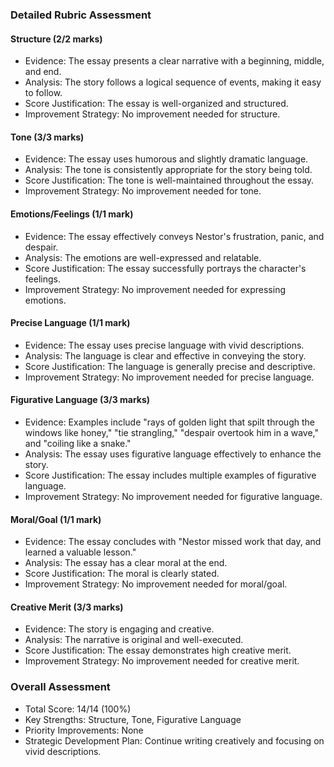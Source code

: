 ### Detailed Rubric Assessment

#### Structure (2/2 marks)

- Evidence: The essay presents a clear narrative with a beginning, middle, and end.
- Analysis: The story follows a logical sequence of events, making it easy to follow.
- Score Justification: The essay is well-organized and structured.
- Improvement Strategy: No improvement needed for structure.

#### Tone (3/3 marks)

- Evidence: The essay uses humorous and slightly dramatic language.
- Analysis: The tone is consistently appropriate for the story being told.
- Score Justification: The tone is well-maintained throughout the essay.
- Improvement Strategy: No improvement needed for tone.

#### Emotions/Feelings (1/1 mark)

- Evidence: The essay effectively conveys Nestor's frustration, panic, and despair.
- Analysis: The emotions are well-expressed and relatable.
- Score Justification: The essay successfully portrays the character's feelings.
- Improvement Strategy: No improvement needed for expressing emotions.

#### Precise Language (1/1 mark)

- Evidence: The essay uses precise language with vivid descriptions.
- Analysis: The language is clear and effective in conveying the story.
- Score Justification: The language is generally precise and descriptive.
- Improvement Strategy: No improvement needed for precise language.

#### Figurative Language (3/3 marks)

- Evidence: Examples include "rays of golden light that spilt through the windows like honey," "tie strangling," "despair overtook him in a wave," and "coiling like a snake."
- Analysis: The essay uses figurative language effectively to enhance the story.
- Score Justification: The essay includes multiple examples of figurative language.
- Improvement Strategy: No improvement needed for figurative language.

#### Moral/Goal (1/1 mark)

- Evidence: The essay concludes with "Nestor missed work that day, and learned a valuable lesson."
- Analysis: The essay has a clear moral at the end.
- Score Justification: The moral is clearly stated.
- Improvement Strategy: No improvement needed for moral/goal.

#### Creative Merit (3/3 marks)

- Evidence: The story is engaging and creative.
- Analysis: The narrative is original and well-executed.
- Score Justification: The essay demonstrates high creative merit.
- Improvement Strategy: No improvement needed for creative merit.

### Overall Assessment

- Total Score: 14/14 (100%)
- Key Strengths: Structure, Tone, Figurative Language
- Priority Improvements: None
- Strategic Development Plan: Continue writing creatively and focusing on vivid descriptions.
